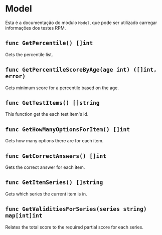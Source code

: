 # Model

Esta é a documentação do módulo `Model`, que pode ser utilizado carregar
informações dos testes RPM.

## `func GetPercentile() []int`

Gets the percentile list.


## `func GetPercentileScoreByAge(age int) ([]int, error)`

Gets minimum score for a percentile based on the age.

## `func GetTestItems() []string`

This function get the each test item's id.


## `func GetHowManyOptionsForItem() []int`

Gets how many options there are for each item.


## `func GetCorrectAnswers() []int`

Gets the correct answer for each item.


## `func GetItemSeries() []string`

Gets which series the current item is in.


## `func GetValiditiesForSeries(series string) map[int]int`

Relates the total score to the required partial score for each series.
